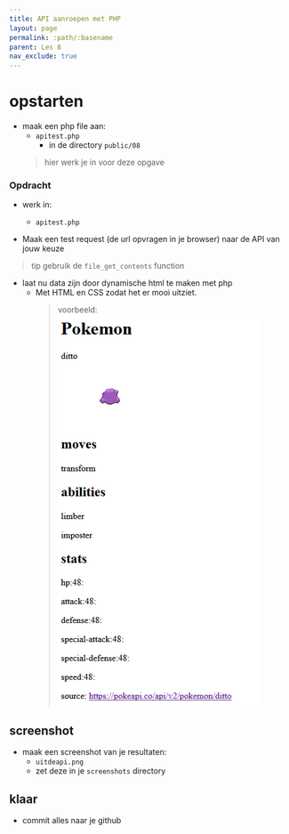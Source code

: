 ```yaml
---
title: API aanroepen met PHP
layout: page 
permalink: :path/:basename 
parent: Les 8
nav_exclude: true
---
```





# opstarten

- maak een php file aan:
    - `apitest.php`
        - in de directory `public/08`
    > hier werk je in voor deze opgave


### Opdracht

- werk in:
    - `apitest.php`

- Maak een test request (de url opvragen in je browser) naar de API van jouw keuze
> tip gebruik de `file_get_contents` function
- laat nu data zijn door dynamische html te maken met php
    - Met HTML en CSS zodat het er mooi uitziet.
        > voorbeeld:  
        > ![](img/ditto.PNG)
    
## screenshot
- maak een screenshot van je resultaten:
    - `uitdeapi.png`
    - zet deze in je `screenshots` directory

## klaar
- commit alles naar je github